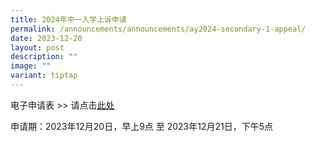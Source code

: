 ```yaml
---
title: 2024年中一入学上诉申请
permalink: /announcements/announcements/ay2024-secondary-1-appeal/
date: 2023-12-20
layout: post
description: ""
image: ""
variant: tiptap
---
```

<p>电子申请表 &gt;&gt; 请点击<a href="https://form.gov.sg/5fab4bb6799e13001130d9b3" rel="noopener noreferrer nofollow" target="_blank">此处</a></p><p>申请期：2023年12月20日，早上9点 至 2023年12月21日，下午5点</p>